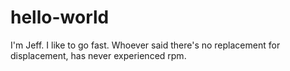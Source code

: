 # hello-world

I'm Jeff. I like to go fast.
Whoever said there's no replacement for displacement, has never experienced rpm. 
